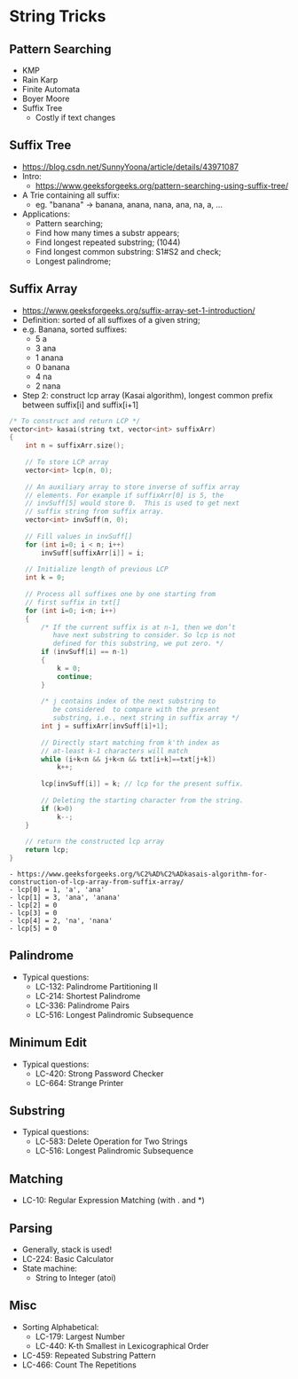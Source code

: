 # String Tricks

## Pattern Searching
- KMP
- Rain Karp
- Finite Automata
- Boyer Moore
- Suffix Tree
	- Costly if text changes

## Suffix Tree
- https://blog.csdn.net/SunnyYoona/article/details/43971087
- Intro:
	- https://www.geeksforgeeks.org/pattern-searching-using-suffix-tree/
- A Trie containing all suffix:
	- eg. "banana" -> banana, anana, nana, ana, na, a, ...
- Applications:
	- Pattern searching;
	- Find how many times a substr appears;
	- Find longest repeated substring; (1044)
	- Find longest common substring: S1#S2 and check;
	- Longest palindrome;

## Suffix Array
- https://www.geeksforgeeks.org/suffix-array-set-1-introduction/
- Definition: sorted of all suffixes of a given string;
- e.g. Banana, sorted suffixes:
	- 5 a
	- 3 ana
	- 1 anana
	- 0 banana
	- 4 na
	- 2 nana
- Step 2: construct lcp array (Kasai algorithm), longest common prefix between suffix[i] and suffix[i+1]
```c++
/* To construct and return LCP */
vector<int> kasai(string txt, vector<int> suffixArr) 
{ 
    int n = suffixArr.size(); 
  
    // To store LCP array 
    vector<int> lcp(n, 0); 
  
    // An auxiliary array to store inverse of suffix array 
    // elements. For example if suffixArr[0] is 5, the 
    // invSuff[5] would store 0.  This is used to get next 
    // suffix string from suffix array. 
    vector<int> invSuff(n, 0); 
  
    // Fill values in invSuff[] 
    for (int i=0; i < n; i++) 
        invSuff[suffixArr[i]] = i; 
  
    // Initialize length of previous LCP 
    int k = 0; 
  
    // Process all suffixes one by one starting from 
    // first suffix in txt[] 
    for (int i=0; i<n; i++) 
    { 
        /* If the current suffix is at n-1, then we don’t 
           have next substring to consider. So lcp is not 
           defined for this substring, we put zero. */
        if (invSuff[i] == n-1) 
        { 
            k = 0; 
            continue; 
        } 
  
        /* j contains index of the next substring to 
           be considered  to compare with the present 
           substring, i.e., next string in suffix array */
        int j = suffixArr[invSuff[i]+1]; 
  
        // Directly start matching from k'th index as 
        // at-least k-1 characters will match 
        while (i+k<n && j+k<n && txt[i+k]==txt[j+k]) 
            k++; 
  
        lcp[invSuff[i]] = k; // lcp for the present suffix. 
  
        // Deleting the starting character from the string. 
        if (k>0) 
            k--; 
    } 
  
    // return the constructed lcp array 
    return lcp; 
} 
```
	- https://www.geeksforgeeks.org/%C2%AD%C2%ADkasais-algorithm-for-construction-of-lcp-array-from-suffix-array/
	- lcp[0] = 1, 'a', 'ana'
	- lcp[1] = 3, 'ana', 'anana'
	- lcp[2] = 0
	- lcp[3] = 0
	- lcp[4] = 2, 'na', 'nana'
	- lcp[5] = 0

## Palindrome
- Typical questions:
    - LC-132: Palindrome Partitioning II
    - LC-214: Shortest Palindrome
    - LC-336: Palindrome Pairs
    - LC-516: Longest Palindromic Subsequence

## Minimum Edit
- Typical questions:
    - LC-420: Strong Password Checker
    - LC-664: Strange Printer

## Substring
- Typical questions:
    - LC-583: Delete Operation for Two Strings
    - LC-516: Longest Palindromic Subsequence

## Matching
- LC-10: Regular Expression Matching (with . and \*)

## Parsing
- Generally, stack is used!
- LC-224: Basic Calculator
- State machine:
    - String to Integer (atoi)

## Misc
- Sorting Alphabetical:
    - LC-179: Largest Number
    - LC-440: K-th Smallest in Lexicographical Order
- LC-459: Repeated Substring Pattern
- LC-466: Count The Repetitions
